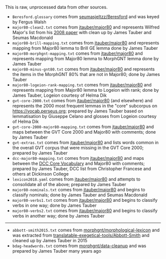 This is raw, unprocessed data from other sources.

* `Beresford.glossary` comes from [seumasjeltzz/Beresford](https://github.com/seumasjeltzz/Beresford) and was keyed by Fergus Walsh
* `major80-clean2.txt` comes from [jtauber/major80](https://github.com/jtauber/major80) and represents Wilfred Major's list from his [2008 paper](https://camws.org/cpl/cplonline/files/Majorcplonline.pdf) with clean up by James Tauber and Seumas Macdonald
* `major80-brill-mapping.txt` comes from [jtauber/major80](https://github.com/jtauber/major80) and represents mapping from Major80 lemma to Brill GE lemma done by James Tauber
* `major80-morphgnt-mapping.txt` comes from [jtauber/major80](https://github.com/jtauber/major80) and represents mapping from Major80 lemma to MorphGNT lemma done by James Tauber
* `major80-minus-gnt80.txt` comes from [jtauber/major80](https://github.com/jtauber/major80) and represents the items in the MorphGNT 80% that are not in Major80; done by James Tauber
* `major80-logeion-rank-mapping.txt` comes from [jtauber/major80](https://github.com/jtauber/major80) and represents mapping from Major80 lemma to Logeion with rank; done by James Tauber, Logeion courtesy of Helma Dik
* `gvt-core-2000.txt` comes from [jtauber/major80](https://github.com/jtauber/major80) (and elsewhere) and represents the 2000 most frequent lemmas in the "core" subcorpus on <https://vocab.perseus.org>; prepared by James Tauber based on lemmatisation by Giuseppe Celano and glosses from Logeion courtesy of Helma Dik
* `gvt-core-2000-major80-mapping.txt` comes from [jtauber/major80](https://github.com/jtauber/major80) and maps between the GVT Core 2000 and Major80 with comments; done by James Tauber
* `gvt-extras.txt` comes from [jtauber/major80](https://github.com/jtauber/major80) and lists words common in the overall GVT corpus that were missing in the GVT Core 2000; prepared by James Tauber
* `dcc-major80-mapping.txt` comes from [jtauber/major80](https://github.com/jtauber/major80) and maps between the [DCC Core Vocabulary](http://dcc.dickinson.edu/greek-core-list) and Major80 with comments; prepared by James Tauber, DCC list from Christopher Francese and others at Dickinson College
* `lexicon2018.yaml` comes from [jtauber/major80](https://github.com/jtauber/major80) and attempts to consolidate all of the above; prepared by James Tauber
* `major80-nominals.txt` comes from [jtauber/major80](https://github.com/jtauber/major80) and begins to classify nominals; done by James Tauber and Seumas Macdonald
* `major80-verbs1.txt` comes from [jtauber/major80](https://github.com/jtauber/major80) and begins to classify verbs in one way; done by James Tauber
* `major80-verbs2.txt` comes from [jtauber/major80](https://github.com/jtauber/major80) and begins to classify verbs in another way; done by James Tauber
---
* `abbott-smith2015.txt` comes from [morphgnt/morphological-lexicon](https://github.com/morphgnt/morphological-lexicon) and was extracted from [translatable-exegetical-tools/Abbott-Smith](https://github.com/translatable-exegetical-tools/Abbott-Smith) and cleaned up by James Tauber in 2015
* `bdag-headwords.txt` comes from [morphgnt/data-cleanup](https://github.com/morphgnt/data-cleanup) and was prepared by James Tauber many years ago
